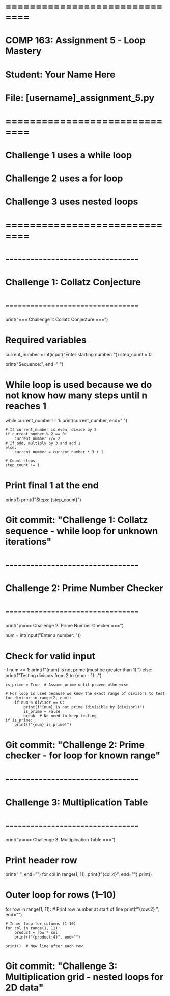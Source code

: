 # ==============================
# COMP 163: Assignment 5 - Loop Mastery
# Student: Your Name Here
# File: [username]_assignment_5.py
# ==============================
# Challenge 1 uses a while loop
# Challenge 2 uses a for loop
# Challenge 3 uses nested loops
# ==============================

# --------------------------------
# Challenge 1: Collatz Conjecture
# --------------------------------
print("=== Challenge 1: Collatz Conjecture ===")

# Required variables
current_number = int(input("Enter starting number: "))
step_count = 0

print("Sequence:", end=" ")

# While loop is used because we do not know how many steps until n reaches 1
while current_number != 1:
    print(current_number, end=" ")

    # If current_number is even, divide by 2
    if current_number % 2 == 0:
        current_number //= 2
    # If odd, multiply by 3 and add 1
    else:
        current_number = current_number * 3 + 1

    # Count steps
    step_count += 1

# Print final 1 at the end
print(1)
print(f"Steps: {step_count}")

# Git commit: "Challenge 1: Collatz sequence - while loop for unknown iterations"


# --------------------------------
# Challenge 2: Prime Number Checker
# --------------------------------
print("\n=== Challenge 2: Prime Number Checker ===")

num = int(input("Enter a number: "))

# Check for valid input
if num <= 1:
    print(f"{num} is not prime (must be greater than 1).")
else:
    print(f"Testing divisors from 2 to {num - 1}...")

    is_prime = True  # Assume prime until proven otherwise

    # For loop is used because we know the exact range of divisors to test
    for divisor in range(2, num):
        if num % divisor == 0:
            print(f"{num} is not prime (divisible by {divisor})")
            is_prime = False
            break  # No need to keep testing
    if is_prime:
        print(f"{num} is prime!")

# Git commit: "Challenge 2: Prime checker - for loop for known range"


# --------------------------------
# Challenge 3: Multiplication Table
# --------------------------------
print("\n=== Challenge 3: Multiplication Table ===")

# Print header row
print("    ", end="")
for col in range(1, 11):
    print(f"{col:4}", end="")
print()

# Outer loop for rows (1–10)
for row in range(1, 11):
    # Print row number at start of line
    print(f"{row:2} ", end="")

    # Inner loop for columns (1–10)
    for col in range(1, 11):
        product = row * col
        print(f"{product:4}", end="")

    print()  # New line after each row

# Git commit: "Challenge 3: Multiplication grid - nested loops for 2D data"

